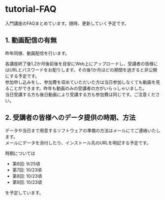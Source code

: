 # tutorial-FAQ
入門講座のFAQまとめています。随時、更新していく予定です。

## 1. 動画配信の有無
昨年同様、動画配信を行います。<br>

各講座終了後1,2か月後前後を目安にWeb上にアップロードし、受講者の皆様にはURLとパスワードをお配りします。その後1か月ほどの期間を過ぎると非公開にする予定です。<br>
参加申し込みをし、参加費を収めていただいた方は当日参加しなくても動画を見ることができます。昨年も動画のみの受講者の方がいらっしゃいました。<br>
当日受講する方も後日動画により受講する方も参加費は同じです。ご注意ください。

## 2. 受講者の皆様へのデータ提供の時期、方法
データや当日まで用意するソフトウェアの準備の方法はメールにてご連絡いたします。<br>
メールにデータを添付したり、インストール先のURLを明記する予定です。

時期については

- 第6回: 9/25頃
- 第7回: 10/23頃
- 第8回: 10/23頃
- 第9回: 10/23頃

を予定しています。



